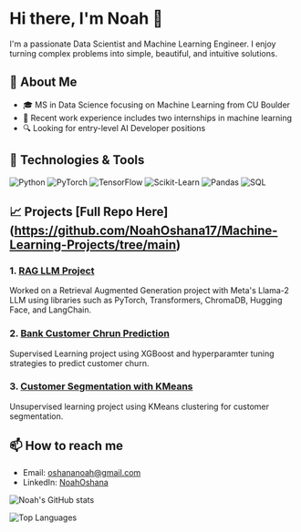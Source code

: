 # Hi there, I'm Noah 👋

I'm a passionate Data Scientist and Machine Learning Engineer. I enjoy turning complex problems into simple, beautiful, and intuitive solutions.

## 🚀 About Me
- 🎓 MS in Data Science focusing on Machine Learning from CU Boulder
- 💼 Recent work experience includes two internships in machine learning
- 🔍 Looking for entry-level AI Developer positions

## 🔧 Technologies & Tools
![Python](https://img.shields.io/badge/-Python-3776AB?style=flat-square&logo=python&logoColor=white)
![PyTorch](https://img.shields.io/badge/-PyTorch-EE4C2C?style=flat-square&logo=pytorch&logoColor=white)
![TensorFlow](https://img.shields.io/badge/-TensorFlow-FF6F00?style=flat-square&logo=tensorflow&logoColor=white)
![Scikit-Learn](https://img.shields.io/badge/-Scikit_Learn-F7931E?style=flat-square&logo=scikit-learn&logoColor=white)
![Pandas](https://img.shields.io/badge/-Pandas-150458?style=flat-square&logo=pandas&logoColor=white)
![SQL](https://img.shields.io/badge/-SQL-4479A1?style=flat-square&logo=sql&logoColor=white)


## 📈 Projects [Full Repo Here] (https://github.com/NoahOshana17/Machine-Learning-Projects/tree/main)
### 1. [RAG LLM Project](https://github.com/NoahOshana17/Machine-Learning-Projects/tree/main/Deep%20Learning/Generative%20AI/Retrieval%20Augmented%20Generation)
Worked on a Retrieval Augmented Generation project with Meta's Llama-2 LLM using libraries such as PyTorch, Transformers, ChromaDB, Hugging Face, and LangChain.

### 2. [Bank Customer Chrun Prediction](https://github.com/NoahOshana17/Machine-Learning-Projects/tree/main/Supervised%20Learning/Bank%20Customer%20Churn%20Prediction)
Supervised Learning project using XGBoost and hyperparamter tuning strategies to predict customer churn.

### 3. [Customer Segmentation with KMeans](https://github.com/NoahOshana17/Machine-Learning-Projects/tree/main/Unsupervised%20Learning/Customer%20Segmentation)
Unsupervised learning project using KMeans clustering for customer segmentation.

## 📫 How to reach me
- Email: [oshananoah@gmail.com](mailto:oshananoah@gmail.com)
- LinkedIn: [NoahOshana](https://www.linkedin.com/in/noahoshana)

![Noah's GitHub stats](https://github-readme-stats.vercel.app/api?username=NoahOshana17&show_icons=true&theme=radical)

![Top Languages](https://github-readme-stats.vercel.app/api/top-langs/?username=NoahOshana17&layout=compact&theme=radical)
